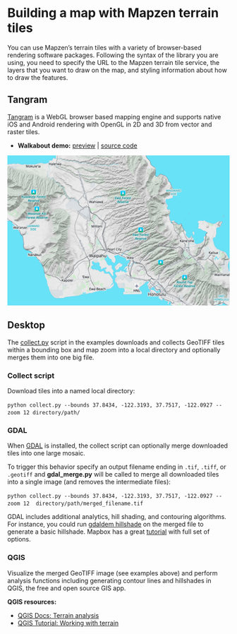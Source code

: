 # Building a map with Mapzen terrain tiles

You can use Mapzen’s terrain tiles with a variety of browser-based rendering software packages. Following the syntax of the library you are using, you need to specify the URL to the Mapzen terrain tile service, the layers that you want to draw on the map, and styling information about how to draw the features.

## Tangram

[Tangram](https://mapzen.com/projects/tangram) is a WebGL browser based mapping engine and supports native iOS and Android rendering with OpenGL in 2D and 3D from vector and raster tiles.

* **Walkabout demo:** [preview](http://tangrams.github.io/walkabout-style-more-labels) | [source code](http://github.com/tangrams/walkabout-style-more-labels)

![Walkabout Mapzen House Style](images/walkabout-example.jpg)

## Desktop

The [collect.py](https://github.com/tilezen/joerd/blob/master/docs/examples/collect.py) script in the examples downloads and collects GeoTIFF tiles within a bounding box and map zoom into a local directory and optionally merges them into one big file.

### Collect script

Download tiles into a named local directory:

`python collect.py --bounds 37.8434, -122.3193, 37.7517, -122.0927 --zoom 12 directory/path/`


### GDAL

When [GDAL](http://www.gdal.org) is installed, the collect script can optionally merge downloaded tiles into one large mosaic.

To trigger this behavior specify an output filename ending in `.tif`, `.tiff`, or `.geotiff` and **gdal_merge.py** will be called to merge all downloaded tiles into a single image (and removes the intermediate files):

`python collect.py --bounds 37.8434, -122.3193, 37.7517, -122.0927 --zoom 12  directory/path/merged_filename.tif`

GDAL includes additional analytics, hill shading, and contouring algorithms. For instance, you could run [gdaldem hillshade](http://www.gdal.org/gdaldem.html#gdaldem_hillshade) on the merged file to generate a basic hillshade. Mapbox has a great [tutorial](https://www.mapbox.com/tilemill/docs/guides/terrain-data/#creating-hillshades) with full set of options.

### QGIS

Visualize the merged GeoTIFF image (see examples above) and perform analysis functions including generating contour lines and hillshades in QGIS, the free and open source GIS app.

**QGIS resources:**

- [QGIS Docs: Terrain analysis](https://docs.qgis.org/2.2/en/docs/training_manual/rasters/terrain_analysis.html)
- [QGIS Tutorial: Working with terrain](http://www.qgistutorials.com/en/docs/working_with_terrain.html)
